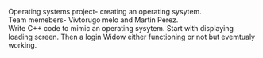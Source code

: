 Operating systems project- creating an operating sysytem.  
Team memebers- Vivtorugo melo and Martin Perez.  
Write C++ code to mimic an operating sysytem. 
Start with displaying loading screen. 
Then a login Widow either functioning or not but evemtualy working. 

